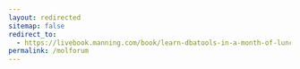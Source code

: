 ```yaml
---
layout: redirected
sitemap: false
redirect_to:
  - https://livebook.manning.com/book/learn-dbatools-in-a-month-of-lunches/discussion
permalink: /molforum
---
```

